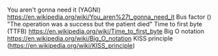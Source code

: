 You aren't gonna need it (YAGNI) https://en.wikipedia.org/wiki/You_aren%27t_gonna_need_it
Bus factor ()
"The operation was a success but the patient died"
Time to first byte (TTFB) https://en.wikipedia.org/wiki/Time_to_first_byte
Big O notation https://en.wikipedia.org/wiki/Big_O_notation
KISS principle (https://en.wikipedia.org/wiki/KISS_principle)